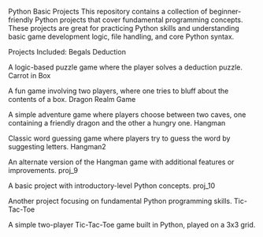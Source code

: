 Python Basic Projects
This repository contains a collection of beginner-friendly Python projects that cover fundamental programming concepts. These projects are great for practicing Python skills and understanding basic game development logic, file handling, and core Python syntax.

Projects Included:
Begals Deduction

A logic-based puzzle game where the player solves a deduction puzzle.
Carrot in Box

A fun game involving two players, where one tries to bluff about the contents of a box.
Dragon Realm Game

A simple adventure game where players choose between two caves, one containing a friendly dragon and the other a hungry one.
Hangman

Classic word guessing game where players try to guess the word by suggesting letters.
Hangman2

An alternate version of the Hangman game with additional features or improvements.
proj_9

A basic project with introductory-level Python concepts.
proj_10

Another project focusing on fundamental Python programming skills.
Tic-Tac-Toe

A simple two-player Tic-Tac-Toe game built in Python, played on a 3x3 grid.
